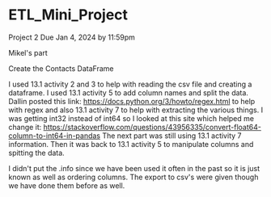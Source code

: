 # ETL_Mini_Project
Project 2 Due Jan 4, 2024 by 11:59pm





Mikel's part

Create the Contacts DataFrame

I used 13.1 activity 2 and 3 to help with reading the csv file and creating a dataframe.
I used 13.1 activity 5 to add column names and split the data.
Dallin posted this link: https://docs.python.org/3/howto/regex.html to help with regex and also 13.1 activity 7 to help with extracting the various things.
I was getting int32 instead of int64 so I looked at this site which helped me change it: https://stackoverflow.com/questions/43956335/convert-float64-column-to-int64-in-pandas
The next part was still using 13.1 activity 7 information. Then it was back to 13.1 activity 5  to manipulate columns and spitting the data.

I didn't put the .info since we have been used it often in the past so it is just known as well as ordering columns. The export to csv's were given though we have done them before as well.
